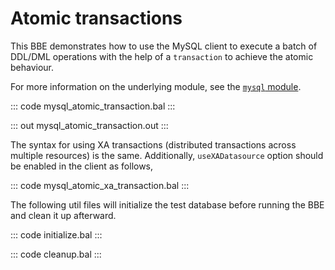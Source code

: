 # Atomic transactions

This BBE demonstrates how to use the MySQL client to execute a batch of DDL/DML operations with the help of a `transaction` to achieve the atomic behaviour.

For more information on the underlying module, see the [`mysql` module](https://lib.ballerina.io/ballerinax/mysql/latest/).

::: code mysql_atomic_transaction.bal :::

::: out mysql_atomic_transaction.out :::

The syntax for using XA transactions (distributed transactions across multiple resources) is the same. Additionally, `useXADatasource` option should be enabled in the client as follows,

::: code mysql_atomic_xa_transaction.bal :::

The following util files will initialize the test database before running the BBE and clean it up afterward.

::: code initialize.bal :::

::: code cleanup.bal :::
